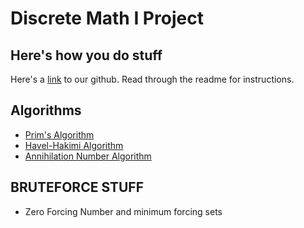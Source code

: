 # Discrete Math I Project
## Here's how you do stuff
Here's a [link][1] to our github. Read through the readme for instructions.

## Algorithms
* [Prim's Algorithm][2]
* [Havel-Hakimi Algorithm][3]
* [Annihilation Number Algorithm][4]

## BRUTEFORCE STUFF
* Zero Forcing Number and minimum forcing sets


[1]: https://github.com/doyougnu/Discrete_Math_Project_1
[2]: https://en.wikipedia.org/wiki/Prim's_algorithm
[3]: https://en.wikipedia.org/wiki/Havel%E2%80%93Hakimi_algorithm
[4]: http://www.sciencedirect.com/science/article/pii/S0012365X13004792
